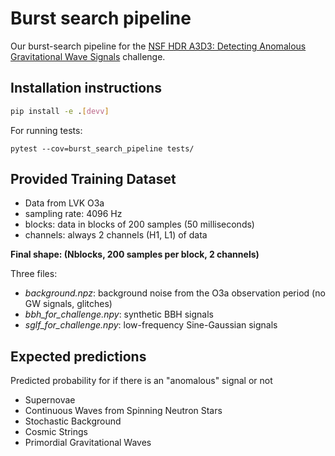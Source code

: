 # Burst search pipeline

Our burst-search pipeline for the [NSF HDR A3D3: Detecting Anomalous Gravitational Wave Signals](https://www.codabench.org/competitions/2626/) challenge.

## Installation instructions

```bash
pip install -e .[devv]
```

For running tests:
```
pytest --cov=burst_search_pipeline tests/
```


## Provided Training Dataset
- Data from LVK O3a
- sampling rate: 4096 Hz
- blocks: data in blocks of 200 samples (50 milliseconds)
- channels: always 2 channels (H1, L1) of data

**Final shape: (Nblocks, 200 samples per block, 2 channels)**

Three files:
- *background.npz*: background noise from the O3a observation period (no GW signals, glitches)
- *bbh_for_challenge.npy*: synthetic BBH signals 
- *sglf_for_challenge.npy*:  low-frequency Sine-Gaussian signals 


## Expected predictions

Predicted probability for if there is an "anomalous" signal or not 

- Supernovae
- Continuous Waves from Spinning Neutron Stars
- Stochastic Background
- Cosmic Strings
- Primordial Gravitational Waves


